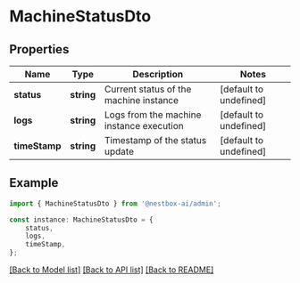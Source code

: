 # MachineStatusDto


## Properties

Name | Type | Description | Notes
------------ | ------------- | ------------- | -------------
**status** | **string** | Current status of the machine instance | [default to undefined]
**logs** | **string** | Logs from the machine instance execution | [default to undefined]
**timeStamp** | **string** | Timestamp of the status update | [default to undefined]

## Example

```typescript
import { MachineStatusDto } from '@nestbox-ai/admin';

const instance: MachineStatusDto = {
    status,
    logs,
    timeStamp,
};
```

[[Back to Model list]](../README.md#documentation-for-models) [[Back to API list]](../README.md#documentation-for-api-endpoints) [[Back to README]](../README.md)
